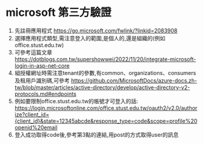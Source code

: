 # microsoft 第三方驗證
1. 先註冊應用程式 https://go.microsoft.com/fwlink/?linkid=2083908
2. 選擇應用程式類型,需注意登入的範圍,是個人的,還是組織的(例如office.stust.edu.tw)
3. 可參考這篇文章 https://dotblogs.com.tw/supershowwei/2022/11/20/integrate-microsoft-login-in-asp-net-core
4. 組授權網址時需注意tenant的參數,有common、organizations、consumers 及租用戶識別碼,可參考 https://github.com/MicrosoftDocs/azure-docs.zh-tw/blob/master/articles/active-directory/develop/active-directory-v2-protocols.md#endpoints
5. 例如要限制office.stust.edu.tw的帳號才可登入的話: https://login.microsoftonline.com/office.stust.edu.tw/oauth2/v2.0/authorize?client_id={client_id}&state=12345abcde&response_type=code&scope=profile%20openid%20email
6. 登入成功取得code後,參考第3點的連結,用post的方式取得user的訊息
